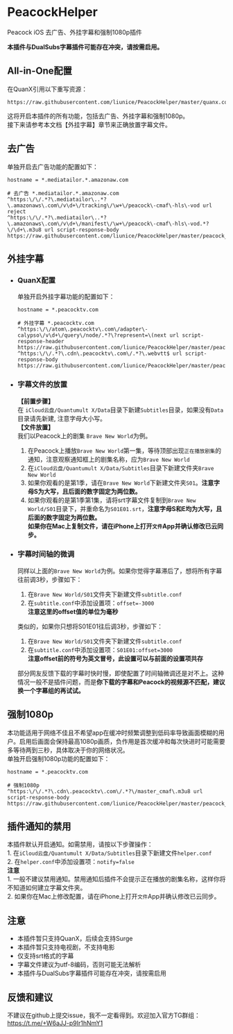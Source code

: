 # PeacockHelper

Peacock iOS 去广告、外挂字幕和强制1080p插件

**本插件与DualSubs字幕插件可能存在冲突，请按需启用。**

## All-in-One配置

在QuanX引用以下重写资源：
```
https://raw.githubusercontent.com/liunice/PeacockHelper/master/quanx.conf
```
这将开启本插件的所有功能，包括去广告、外挂字幕和强制1080p。  
接下来请参考本文档【外挂字幕】章节来正确放置字幕文件。

## 去广告

单独开启去广告功能的配置如下：

```
hostname = *.mediatailor.*.amazonaw.com

# 去广告 *.mediatailor.*.amazonaw.com  
^https:\/\/.*?\.mediatailor\..*?\.amazonaws\.com\/v\d+\/tracking\/\w+\/peacock\-cmaf\-hls\-vod url reject
^https:\/\/.*?\.mediatailor\..*?\.amazonaws\.com\/v\d+\/manifest\/\w+\/peacock\-cmaf\-hls\-vod.*?\/\d+\.m3u8 url script-response-body https://raw.githubusercontent.com/liunice/PeacockHelper/master/peacock_helper.js
```

## 外挂字幕

- ### QuanX配置
  单独开启外挂字幕功能的配置如下：
  ```
  hostname = *.peacocktv.com

  # 外挂字幕 *.peacocktv.com
  ^https:\/\/atom\.peacocktv\.com\/adapter\-calypso\/v\d+\/query\/node/.*?\?represent=\(next url script-response-header https://raw.githubusercontent.com/liunice/PeacockHelper/master/peacock_helper.js
  ^https:\/\/.*?\.cdn\.peacocktv\.com\/.*?\.webvtt$ url script-response-body https://raw.githubusercontent.com/liunice/PeacockHelper/master/peacock_helper.js
  ```

- ### 字幕文件的放置
  **【前置步骤】**  
  在 ``iCloud云盘/Quantumult X/Data``目录下新建``Subtitles``目录，如果没有``Data``目录请先新建, 注意字母大小写。  
  **【文件放置】**  
  我们以Peacock上的剧集 ``Brave New World``为例。  
  1. 在Peacock上播放``Brave New World``第一集，等待顶部出现``正在播放剧集``的通知，注意观察通知框上的剧集名称，应为``Brave New World``
  2. 在``iCloud云盘/Quantumult X/Data/Subtitles``目录下新建文件夹``Brave New World``
  3. 如果你观看的是第1季，请在``Brave New World``下新建文件夹``S01``。**注意字母S为大写，且后面的数字固定为两位数。**
  4. 如果你观看的是第1季第1集，请将srt字幕文件复制到``Brave New World/S01``目录下，并重命名为``S01E01.srt``，**注意字母S和E均为大写，且后面的数字固定为两位数。**  
  **如果你在Mac上复制文件，请在iPhone上打开``文件``App并确认修改已云同步。**

- ### 字幕时间轴的微调
  同样以上面的``Brave New World``为例。如果你觉得字幕滞后了，想将所有字幕往前调3秒，步骤如下：  
  1. 在``Brave New World/S01``文件夹下新建文件``subtitle.conf``
  2. 在``subtitle.conf``中添加设置项：``offset=-3000``  
     **注意这里的offset值的单位为毫秒**

  类似的，如果你只想将S01E01往后调3秒，步骤如下：
  1. 在``Brave New World/S01``文件夹下新建文件``subtitle.conf``
  2. 在``subtitle.conf``中添加设置项：``S01E01:offset=3000``  
     **注意offset前的符号为英文冒号，此设置可以与前面的设置项共存**
  
  部分网友反馈下载的字幕时快时慢，即使配置了时间轴微调还是对不上。这种情况一般不是插件问题，而是**你下载的字幕和Peacock的视频源不匹配，建议换一个字幕组的再试试。**

## 强制1080p

本功能适用于网络不佳且不希望app在缓冲时频繁调整到低码率导致画面模糊的用户。启用后画面会保持最高1080p画质，负作用是首次缓冲和每次快进时可能需要多等待两到三秒，具体取决于你的网络状况。  
单独开启强制1080p功能的配置如下：
```
hostname = *.peacocktv.com

# 强制1080p
^https:\/\/.*?\.cdn\.peacocktv\.com\/.*?\/master_cmaf\.m3u8 url script-response-body https://raw.githubusercontent.com/liunice/PeacockHelper/master/peacock_helper.js
```

## 插件通知的禁用

本插件默认开启通知。如需禁用，请按以下步骤操作：  
    1. 在``iCloud云盘/Quantumult X/Data/Subtitles``目录下新建文件``helper.conf``  
    2. 在``helper.conf``中添加设置项：``notify=false``  
**注意**  
    1. 一般不建议禁用通知。禁用通知后插件不会提示正在播放的剧集名称，这样你将不知道如何建立字幕文件夹。  
    2. 如果你在Mac上修改配置，请在iPhone上打开``文件``App并确认修改已云同步。

## 注意

- 本插件暂只支持QuanX，后续会支持Surge
- 本插件暂只支持电视剧，不支持电影
- 仅支持srt格式的字幕
- 字幕文件建议为utf-8编码，否则可能无法解析
- 本插件与DualSubs字幕插件可能存在冲突，请按需启用

## 反馈和建议

不建议在github上提交issue，我不一定看得到。欢迎加入官方TG群组：https://t.me/+W6aJJ-p9Ir1hNmY1
